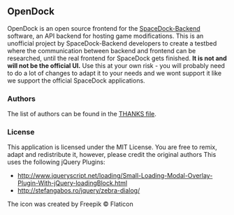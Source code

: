 ## OpenDock
OpenDock is an open source frontend for the [SpaceDock-Backend](https://github.com/KSP-SpaceDock/SpaceDock-Backend) software, an API backend for hosting game modifications.
This is an unofficial project by SpaceDock-Backend developers to create a testbed where the communication between backend and frontend can be researched, until the real frontend for SpaceDock gets finished.
**It is not and will not be the official UI.** Use this at your own risk - you will probably need to do a lot of changes to adapt it to your needs and we wont support it like we support the official SpaceDock applications.

### Authors
The list of authors can be found in the [THANKS file](THANKS).

### License
This application is licensed under the MIT License. You are free to remix, adapt and redistribute it, however, please credit the original authors
This uses the following jQuery Plugins:
* http://www.jqueryscript.net/loading/Small-Loading-Modal-Overlay-Plugin-With-jQuery-loadingBlock.html
* http://stefangabos.ro/jquery/zebra-dialog/

The icon was created by Freepik © Flaticon